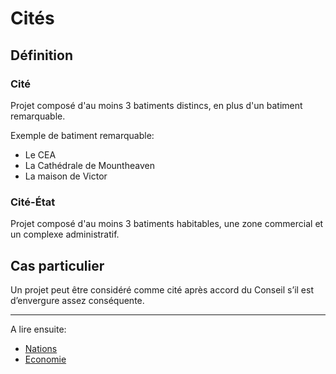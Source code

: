 # Cités

## Définition

### Cité

Projet composé d'au moins 3 batiments distincs, en plus d'un batiment remarquable.

Exemple de batiment remarquable:

- Le CEA
- La Cathédrale de Mountheaven
- La maison de Victor

### Cité-État

Projet composé d'au moins 3 batiments habitables, une zone commercial et un complexe administratif.

## Cas particulier

Un projet peut être considéré comme cité après accord du Conseil s’il est d’envergure assez conséquente.

----

A lire ensuite:

- [Nations](nations.md)
- [Economie](../Marchés/index.md)
